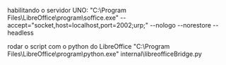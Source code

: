 
habilitando o servidor UNO:
"C:\Program Files\LibreOffice\program\soffice.exe" --accept="socket,host=localhost,port=2002;urp;" --nologo --norestore --headless


rodar o script com o python do LibreOffice
"C:\Program Files\LibreOffice\program\python.exe" internal\libreofficeBridge.py
